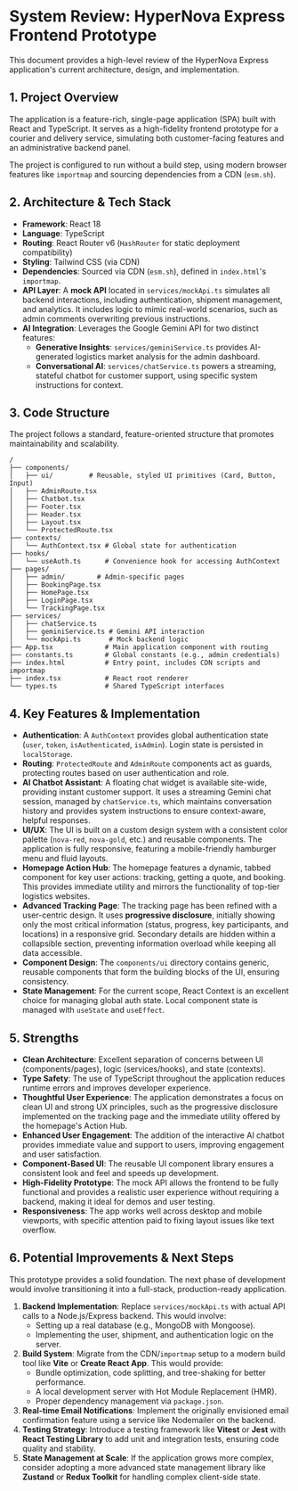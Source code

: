 # System Review: HyperNova Express Frontend Prototype

This document provides a high-level review of the HyperNova Express application's current architecture, design, and implementation.

## 1. Project Overview

The application is a feature-rich, single-page application (SPA) built with React and TypeScript. It serves as a high-fidelity frontend prototype for a courier and delivery service, simulating both customer-facing features and an administrative backend panel.

The project is configured to run without a build step, using modern browser features like `importmap` and sourcing dependencies from a CDN (`esm.sh`).

## 2. Architecture & Tech Stack

-   **Framework**: React 18
-   **Language**: TypeScript
-   **Routing**: React Router v6 (`HashRouter` for static deployment compatibility)
-   **Styling**: Tailwind CSS (via CDN)
-   **Dependencies**: Sourced via CDN (`esm.sh`), defined in `index.html`'s `importmap`.
-   **API Layer**: A **mock API** located in `services/mockApi.ts` simulates all backend interactions, including authentication, shipment management, and analytics. It includes logic to mimic real-world scenarios, such as admin comments overwriting previous instructions.
-   **AI Integration**: Leverages the Google Gemini API for two distinct features:
    -   **Generative Insights**: `services/geminiService.ts` provides AI-generated logistics market analysis for the admin dashboard.
    -   **Conversational AI**: `services/chatService.ts` powers a streaming, stateful chatbot for customer support, using specific system instructions for context.

## 3. Code Structure

The project follows a standard, feature-oriented structure that promotes maintainability and scalability.

```
/
├── components/
│   ├── ui/         # Reusable, styled UI primitives (Card, Button, Input)
│   ├── AdminRoute.tsx
│   ├── Chatbot.tsx
│   ├── Footer.tsx
│   ├── Header.tsx
│   ├── Layout.tsx
│   └── ProtectedRoute.tsx
├── contexts/
│   └── AuthContext.tsx # Global state for authentication
├── hooks/
│   └── useAuth.ts      # Convenience hook for accessing AuthContext
├── pages/
│   ├── admin/        # Admin-specific pages
│   ├── BookingPage.tsx
│   ├── HomePage.tsx
│   ├── LoginPage.tsx
│   └── TrackingPage.tsx
├── services/
│   ├── chatService.ts
│   ├── geminiService.ts # Gemini API interaction
│   └── mockApi.ts       # Mock backend logic
├── App.tsx             # Main application component with routing
├── constants.ts        # Global constants (e.g., admin credentials)
├── index.html          # Entry point, includes CDN scripts and importmap
├── index.tsx           # React root renderer
└── types.ts            # Shared TypeScript interfaces
```

## 4. Key Features & Implementation

-   **Authentication**: A `AuthContext` provides global authentication state (`user`, `token`, `isAuthenticated`, `isAdmin`). Login state is persisted in `localStorage`.
-   **Routing**: `ProtectedRoute` and `AdminRoute` components act as guards, protecting routes based on user authentication and role.
-   **AI Chatbot Assistant**: A floating chat widget is available site-wide, providing instant customer support. It uses a streaming Gemini chat session, managed by `chatService.ts`, which maintains conversation history and provides system instructions to ensure context-aware, helpful responses.
-   **UI/UX**: The UI is built on a custom design system with a consistent color palette (`nova-red`, `nova-gold`, etc.) and reusable components. The application is fully responsive, featuring a mobile-friendly hamburger menu and fluid layouts.
-   **Homepage Action Hub**: The homepage features a dynamic, tabbed component for key user actions: tracking, getting a quote, and booking. This provides immediate utility and mirrors the functionality of top-tier logistics websites.
-   **Advanced Tracking Page**: The tracking page has been refined with a user-centric design. It uses **progressive disclosure**, initially showing only the most critical information (status, progress, key participants, and locations) in a responsive grid. Secondary details are hidden within a collapsible section, preventing information overload while keeping all data accessible.
-   **Component Design**: The `components/ui` directory contains generic, reusable components that form the building blocks of the UI, ensuring consistency.
-   **State Management**: For the current scope, React Context is an excellent choice for managing global auth state. Local component state is managed with `useState` and `useEffect`.

## 5. Strengths

-   **Clean Architecture**: Excellent separation of concerns between UI (components/pages), logic (services/hooks), and state (contexts).
-   **Type Safety**: The use of TypeScript throughout the application reduces runtime errors and improves developer experience.
-   **Thoughtful User Experience**: The application demonstrates a focus on clean UI and strong UX principles, such as the progressive disclosure implemented on the tracking page and the immediate utility offered by the homepage's Action Hub.
-   **Enhanced User Engagement**: The addition of the interactive AI chatbot provides immediate value and support to users, improving engagement and user satisfaction.
-   **Component-Based UI**: The reusable UI component library ensures a consistent look and feel and speeds up development.
-   **High-Fidelity Prototype**: The mock API allows the frontend to be fully functional and provides a realistic user experience without requiring a backend, making it ideal for demos and user testing.
-   **Responsiveness**: The app works well across desktop and mobile viewports, with specific attention paid to fixing layout issues like text overflow.

## 6. Potential Improvements & Next Steps

This prototype provides a solid foundation. The next phase of development would involve transitioning it into a full-stack, production-ready application.

1.  **Backend Implementation**: Replace `services/mockApi.ts` with actual API calls to a Node.js/Express backend. This would involve:
    -   Setting up a real database (e.g., MongoDB with Mongoose).
    -   Implementing the user, shipment, and authentication logic on the server.
2.  **Build System**: Migrate from the CDN/`importmap` setup to a modern build tool like **Vite** or **Create React App**. This would provide:
    -   Bundle optimization, code splitting, and tree-shaking for better performance.
    -   A local development server with Hot Module Replacement (HMR).
    -   Proper dependency management via `package.json`.
3.  **Real-time Email Notifications**: Implement the originally envisioned email confirmation feature using a service like Nodemailer on the backend.
4.  **Testing Strategy**: Introduce a testing framework like **Vitest** or **Jest** with **React Testing Library** to add unit and integration tests, ensuring code quality and stability.
5.  **State Management at Scale**: If the application grows more complex, consider adopting a more advanced state management library like **Zustand** or **Redux Toolkit** for handling complex client-side state.